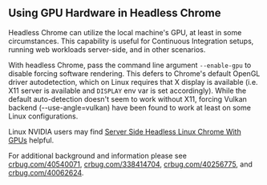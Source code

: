 ## Using GPU Hardware in Headless Chrome

Headless Chrome can utilize the local machine's GPU, at least in some
circumstances. This capability is useful for Continuous Integration
setups, running web workloads server-side, and in other scenarios.

With headless Chrome, pass the command line argument `--enable-gpu` to
disable forcing software rendering. This defers to Chrome's default
OpenGL driver autodetection, which on Linux requires that X display is
available (i.e. X11 server is available and `DISPLAY` env var is set
accordingly). While the default auto-detection doesn't seem to work
without X11, forcing Vulkan backend (--use-angle=vulkan) have been
found to work at least on some Linux configurations.

Linux NVIDIA users may find [Server Side Headless Linux Chrome With
GPUs] helpful.

For additional background and information please see
[crbug.com/40540071](https://crbug.com/40540071),
[crbug.com/338414704](https://crbug.com/338414704),
[crbug.com/40256775](https://crbug.com/40256775), and
[crbug.com/40062624](https://crbug.com/40062624).

[Server Side Headless Linux Chrome With GPUs]: server-side-headless-linux-chrome-with-gpus.md
